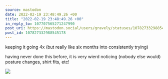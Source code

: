 ```yaml
---
source: mastodon
date: 2022-02-19 23:48:49.26 +00
title: "2022-02-19 23:48:49.26 +00"
in_reply_to: 107707565271247990
post_uri: https://mastodon.social/users/gravely/statuses/107827332988545178
post_id: 107827332988545178
---
```

keeping it going 4x (but really like six months into consistently trying)

having never done this before, it is very wierd noticing (nobody else would) posture changes, shirt fits, etc!


![](/images/107827332938393131.jpg)

